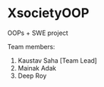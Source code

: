 # XsocietyOOP
OOPs + SWE project

Team members:
1. Kaustav Saha [Team Lead]
2. Mainak Adak
3. Deep Roy
